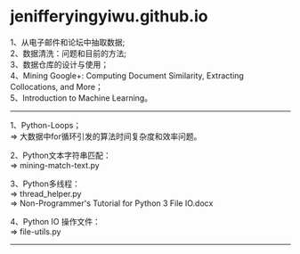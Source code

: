 # jenifferyingyiwu.github.io
<title>
Part I.  &nbsp;&nbsp;从电子邮件和论坛中抽取数据
</title>
<p>
1、从电子邮件和论坛中抽取数据;<br/>
2、数据清洗：问题和目前的方法;<br/>
3、数据仓库的设计与使用；<br/>
4、Mining Google+: Computing Document Similarity, Extracting Collocations, and More；<br/>
5、Introduction to Machine Learning。<br/>
</p>
<hr/>
<title>
Part II. &nbsp;&nbsp;Problems encountered in the work
</title>
<p>
1、Python-Loops；<br/>
=> 大数据中for循环引发的算法时间复杂度和效率问题。
</p>
<p>
2、Python文本字符串匹配：<br/>
=> mining-match-text.py
</p>
<p>
3、Python多线程：<br/>
=> thread_helper.py <br/>
=> Non-Programmer's Tutorial for Python 3 File IO.docx
</p>
<p>
4、Python IO 操作文件：<br/>
=> file-utils.py
</p>
<hr/>
<title>
Part III.  &nbsp;&nbsp;Journal Papers
</title>
